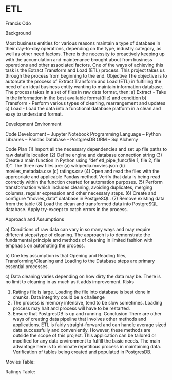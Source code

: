 # ETL
Francis Odo


Background 

Most business entities for various reasons maintain a type of database in their day-to-day operations, depending on the type, industry category, as well as other need factors. There is the necessity to proactively keeping up with the accumulation and maintenance brought about from business operations and other associated factors. One of the ways of achieving this task is the Extract Transform and Load (ETL) process. This project takes us through the process from beginning to the end.
Objective
The objective is to automate the process of Extract Transform and Load (ETL) in fulfilling the need of an ideal business entity wanting to maintain information database. The process takes in a set of files in raw data format, then:
a)	Extract  -  Take in the information in the best available format(file) and condition
b)	Transform  -  Perform various types of cleaning, rearrangement and updates
c)	Load   -  Load the data into a functional database platform in a clean and easy to understand format. 

Development Environment

Code Development – Jupyter Notebook
Programming Language – Python
Libraries – Pandas
Database – PostgresDB
ORM - Sql Alchemy

Code Plan
(1)	Import all the necessary dependencies and set up file paths to raw datafile location 
(2)	Define engine and database connection string
(3)	Create a main function in Python using “def etl_pipe_func(file 1, file 2, file 3)”. 
The three raw files are: 
(a)	wikipedia.movies.json
(b)	movies_metadata.csv
(c)	ratings.csv
(4)	Open and read the files with the appropriate and applicable Pandas method. Verify that data is being read correctly within the function created for automation purposes. 
(5)	Perform transformation which includes cleaning, avoiding duplicates, merging columns, regular expression and other necessary steps.
(6)	Create and configure “movies_data” database  in PostgreSQL. 
(7)	Remove existing data from the table
(8)	Load the clean and transformed data into PostgreSQL database. Apply try-except to catch errors in the process.

Approach and Assumptions

a)	Conditions of raw data can vary in so many ways and may require different steps/type of cleaning. The approach is to demonstrate the fundamental principle and methods of cleaning in limited fashion with emphasis on automating the process.
 
b)	One key assumption is that Opening and Reading files, Transforming/Cleaning and Loading to the Database steps are primary essential processes. 

c)	Data cleaning varies depending on how dirty the data may be. There is no limit to cleaning in as much as it adds improvement. 
Risks
1.	Ratings file is large. Loading the file into database is best done in chunks. Data integrity could be a challenge
2.	The process is memory intensive, tend to be slow sometimes. Loading process may halt and process will have to be restarted.
3.	Ensure that PostgresDB is up and running.
Conclusion 
There are other ways of creating data pipeline that involves other methods and applications. ETL is fairly straight-forward and can handle average sized data successfully and conveniently. However, these  methods are outside the scope of this project. 
This application can be tailored or modified for any data environment to fulfill the basic needs. The main advantage here is to eliminate repetitious process in maintaining data.
Verification of tables being created and populated in PostgresDB. 

Movies Table:

Ratings Table:

